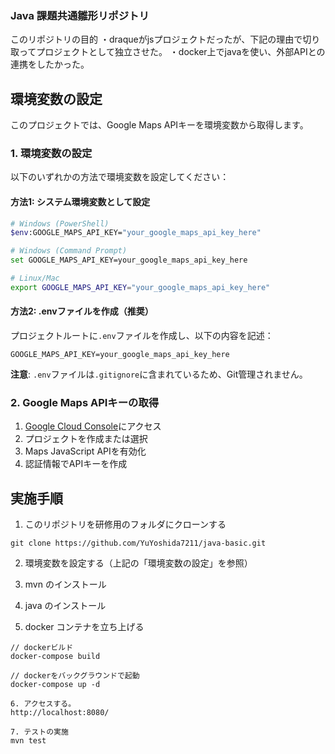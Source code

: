 ### Java 課題共通雛形リポジトリ

このリポジトリの目的
・draqueがjsプロジェクトだったが、下記の理由で切り取ってプロジェクトとして独立させた。
・docker上でjavaを使い、外部APIとの連携をしたかった。

## 環境変数の設定

このプロジェクトでは、Google Maps APIキーを環境変数から取得します。

### 1. 環境変数の設定

以下のいずれかの方法で環境変数を設定してください：

#### 方法1: システム環境変数として設定
```bash
# Windows (PowerShell)
$env:GOOGLE_MAPS_API_KEY="your_google_maps_api_key_here"

# Windows (Command Prompt)
set GOOGLE_MAPS_API_KEY=your_google_maps_api_key_here

# Linux/Mac
export GOOGLE_MAPS_API_KEY="your_google_maps_api_key_here"
```

#### 方法2: .envファイルを作成（推奨）
プロジェクトルートに`.env`ファイルを作成し、以下の内容を記述：
```
GOOGLE_MAPS_API_KEY=your_google_maps_api_key_here
```

**注意**: `.env`ファイルは`.gitignore`に含まれているため、Git管理されません。

### 2. Google Maps APIキーの取得
1. [Google Cloud Console](https://console.cloud.google.com/)にアクセス
2. プロジェクトを作成または選択
3. Maps JavaScript APIを有効化
4. 認証情報でAPIキーを作成

## 実施手順

1. このリポジトリを研修用のフォルダにクローンする

```
git clone https://github.com/YuYoshida7211/java-basic.git
```

2. 環境変数を設定する（上記の「環境変数の設定」を参照）

3. mvn のインストール
4. java のインストール
5. docker コンテナを立ち上げる

```
// dockerビルド
docker-compose build

// dockerをバックグラウンドで起動
docker-compose up -d

6. アクセスする。
http://localhost:8080/

7. テストの実施
mvn test